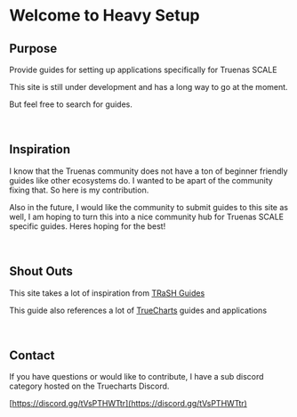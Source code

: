 # Welcome to Heavy Setup

## Purpose

Provide guides for setting up applications specifically for Truenas SCALE

This site is still under development and has a long way to go at the moment. 

But feel free to search for guides.

<br />

## Inspiration

I know that the Truenas community does not have a ton of beginner friendly guides like other ecosystems do. I wanted to be apart of the community fixing that. So here is my contribution.

Also in the future, I would like the community to submit guides to this site as well, I am hoping to turn this into a nice community hub for Truenas SCALE specific guides. Heres hoping for the best!

<br >

## Shout Outs 

This site takes a lot of inspiration from [TRaSH Guides](https://trash-guides.info/)

This guide also references a lot of [TrueCharts](https://truecharts.org) guides and applications

<br >

## Contact

If you have questions or would like to contribute, I have a sub discord category hosted on the Truecharts Discord.

[https://discord.gg/tVsPTHWTtr](https://discord.gg/tVsPTHWTtr)

